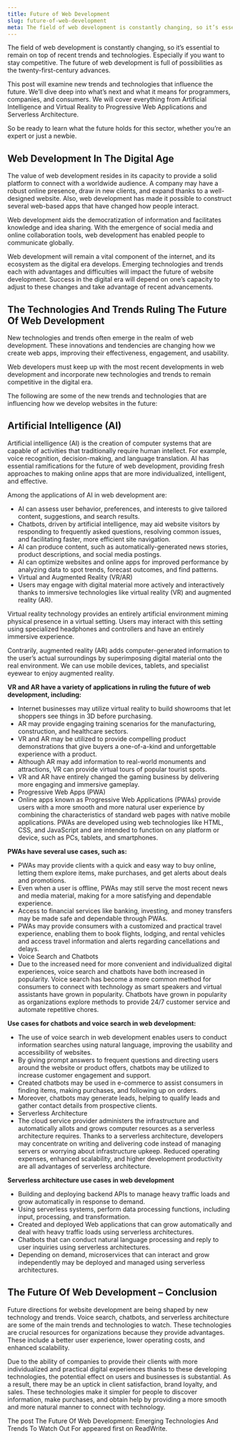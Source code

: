 ```yaml
---
title: Future of Web Development
slug: future-of-web-development
meta: The field of web development is constantly changing, so it’s essential to remain on top of recent trends and technologies. Especially if you want to stay competitive. The future of web development is full of possibilities as the twenty-first-century advances. 
---
```


The field of web development is constantly changing, so it’s essential to remain on top of recent trends and technologies. Especially if you want to stay competitive. The future of web development is full of possibilities as the twenty-first-century advances. 

This post will examine new trends and technologies that influence the future. We’ll dive deep into what’s next and what it means for programmers, companies, and consumers. We will cover everything from Artificial Intelligence and Virtual Reality to Progressive Web Applications and Serverless Architecture. 

So be ready to learn what the future holds for this sector, whether you’re an expert or just a newbie.

## Web Development In The Digital Age
The value of web development resides in its capacity to provide a solid platform to connect with a worldwide audience. A company may have a robust online presence, draw in new clients, and expand thanks to a well-designed website. Also, web development has made it possible to construct several web-based apps that have changed how people interact.

Web development aids the democratization of information and facilitates knowledge and idea sharing. With the emergence of social media and online collaboration tools, web development has enabled people to communicate globally.

Web development will remain a vital component of the internet, and its ecosystem as the digital era develops. Emerging technologies and trends each with advantages and difficulties will impact the future of website development. Success in the digital era will depend on one’s capacity to adjust to these changes and take advantage of recent advancements.

## The Technologies And Trends Ruling The Future Of Web Development
New technologies and trends often emerge in the realm of web development. These innovations and tendencies are changing how we create web apps, improving their effectiveness, engagement, and usability.

Web developers must keep up with the most recent developments in web development and incorporate new technologies and trends to remain competitive in the digital era.

The following are some of the new trends and technologies that are influencing how we develop websites in the future:

## Artificial Intelligence (AI)
Artificial intelligence (AI) is the creation of computer systems that are capable of activities that traditionally require human intellect. For example, voice recognition, decision-making, and language translation. AI has essential ramifications for the future of web development, providing fresh approaches to making online apps that are more individualized, intelligent, and effective.

Among the applications of AI in web development are:

- AI can assess user behavior, preferences, and interests to give tailored content, suggestions, and search results.
- Chatbots, driven by artificial intelligence, may aid website visitors by responding to frequently asked questions, resolving common issues, and facilitating faster, more efficient site navigation.
- AI can produce content, such as automatically-generated news stories, product descriptions, and social media postings.
- AI can optimize websites and online apps for improved performance by analyzing data to spot trends, forecast outcomes, and find patterns.
- Virtual and Augmented Reality (VR/AR)
- Users may engage with digital material more actively and interactively thanks to immersive technologies like virtual reality (VR) and augmented reality (AR).

Virtual reality technology provides an entirely artificial environment miming physical presence in a virtual setting. Users may interact with this setting using specialized headphones and controllers and have an entirely immersive experience.

Contrarily, augmented reality (AR) adds computer-generated information to the user’s actual surroundings by superimposing digital material onto the real environment. We can use mobile devices, tablets, and specialist eyewear to enjoy augmented reality.

**VR and AR have a variety of applications in ruling the future of web development, including:**

- Internet businesses may utilize virtual reality to build showrooms that let shoppers see things in 3D before purchasing.
- AR may provide engaging training scenarios for the manufacturing, construction, and healthcare sectors.
- VR and AR may be utilized to provide compelling product demonstrations that give buyers a one-of-a-kind and unforgettable experience with a product.
- Although AR may add information to real-world monuments and attractions, VR can provide virtual tours of popular tourist spots.
- VR and AR have entirely changed the gaming business by delivering more engaging and immersive gameplay.
- Progressive Web Apps (PWA)
- Online apps known as Progressive Web Applications (PWAs) provide users with a more smooth and more natural user experience by combining the characteristics of standard web pages with native mobile applications. PWAs are developed using web technologies like HTML, CSS, and JavaScript and are intended to function on any platform or device, such as PCs, tablets, and smartphones.

**PWAs have several use cases, such as:**

- PWAs may provide clients with a quick and easy way to buy online, letting them explore items, make purchases, and get alerts about deals and promotions.
- Even when a user is offline, PWAs may still serve the most recent news and media material, making for a more satisfying and dependable experience.
- Access to financial services like banking, investing, and money transfers may be made safe and dependable through PWAs.
- PWAs may provide consumers with a customized and practical travel experience, enabling them to book flights, lodging, and rental vehicles and access travel information and alerts regarding cancellations and delays.
- Voice Search and Chatbots
- Due to the increased need for more convenient and individualized digital experiences, voice search and chatbots have both increased in popularity. Voice search has become a more common method for consumers to connect with technology as smart speakers and virtual assistants have grown in popularity. Chatbots have grown in popularity as organizations explore methods to provide 24/7 customer service and automate repetitive chores.

**Use cases for chatbots and voice search in web development:**

- The use of voice search in web development enables users to conduct information searches using natural language, improving the usability and accessibility of websites.
- By giving prompt answers to frequent questions and directing users around the website or product offers, chatbots may be utilized to increase customer engagement and support.
- Created chatbots may be used in e-commerce to assist consumers in finding items, making purchases, and following up on orders.
- Moreover, chatbots may generate leads, helping to qualify leads and gather contact details from prospective clients.
- Serverless Architecture
- The cloud service provider administers the infrastructure and automatically allots and grows computer resources as a serverless architecture requires. Thanks to a serverless architecture, developers may concentrate on writing and delivering code instead of managing servers or worrying about infrastructure upkeep. Reduced operating expenses, enhanced scalability, and higher development productivity are all advantages of serverless architecture.

**Serverless architecture use cases in web development**

- Building and deploying backend APIs to manage heavy traffic loads and grow automatically in response to demand.
- Using serverless systems, perform data processing functions, including input, processing, and transformation.
- Created and deployed Web applications that can grow automatically and deal with heavy traffic loads using serverless architectures.
- Chatbots that can conduct natural language processing and reply to user inquiries using serverless architectures.
- Depending on demand, microservices that can interact and grow independently may be deployed and managed using serverless architectures.

## The Future Of Web Development – Conclusion
Future directions for website development are being shaped by new technology and trends. Voice search, chatbots, and serverless architecture are some of the main trends and technologies to watch. These technologies are crucial resources for organizations because they provide advantages. These include a better user experience, lower operating costs, and enhanced scalability.

Due to the ability of companies to provide their clients with more individualized and practical digital experiences thanks to these developing technologies, the potential effect on users and businesses is substantial. As a result, there may be an uptick in client satisfaction, brand loyalty, and sales. These technologies make it simpler for people to discover information, make purchases, and obtain help by providing a more smooth and more natural manner to connect with technology.

The post The Future Of Web Development: Emerging Technologies And Trends To Watch Out For appeared first on ReadWrite.